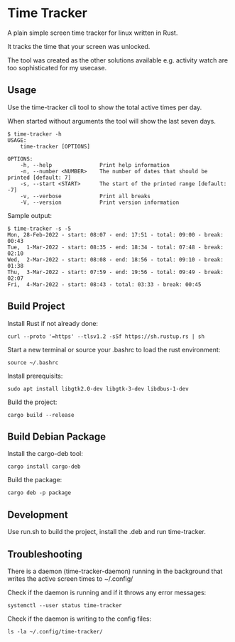 # Time Tracker

A plain simple screen time tracker for linux written in Rust.

It tracks the time that your screen was unlocked.

The tool was created as the other solutions available e.g. activity watch are
too sophisticated for my usecase.

## Usage

Use the time-tracker cli tool to show the total active times per day.

When started without arguments the tool will show the last seven days.

```
$ time-tracker -h
USAGE:
    time-tracker [OPTIONS]

OPTIONS:
    -h, --help               Print help information
    -n, --number <NUMBER>    The number of dates that should be printed [default: 7]
    -s, --start <START>      The start of the printed range [default: -7]
    -v, --verbose            Print all breaks
    -V, --version            Print version information
```

Sample output:

```
$ time-tracker -s -5
Mon, 28-Feb-2022 - start: 08:07 - end: 17:51 - total: 09:00 - break: 00:43
Tue,  1-Mar-2022 - start: 08:35 - end: 18:34 - total: 07:48 - break: 02:10
Wed,  2-Mar-2022 - start: 08:08 - end: 18:56 - total: 09:10 - break: 01:38
Thu,  3-Mar-2022 - start: 07:59 - end: 19:56 - total: 09:49 - break: 02:07
Fri,  4-Mar-2022 - start: 08:43 - total: 03:33 - break: 00:45
```

## Build Project

Install Rust if not already done:
```
curl --proto '=https' --tlsv1.2 -sSf https://sh.rustup.rs | sh
```

Start a new terminal or source your .bashrc to load the rust environment:
```
source ~/.bashrc
```

Install prerequisits:
```
sudo apt install libgtk2.0-dev libgtk-3-dev libdbus-1-dev
```

Build the project:
```
cargo build --release
```
## Build Debian Package

Install the cargo-deb tool:
```
cargo install cargo-deb
```

Build the package:
```
cargo deb -p package
```
## Development

Use run.sh to build the project, install the .deb and run time-tracker.

## Troubleshooting

There is a daemon (time-tracker-daemon) running in the background that writes
the active screen times to ~/.config/

Check if the daemon is running and if it throws any error messages:
```
systemctl --user status time-tracker
```

Check if the daemon is writing to the config files:
```
ls -la ~/.config/time-tracker/
```
